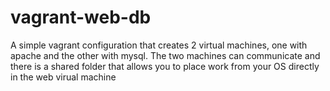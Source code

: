 # vagrant-web-db
A simple vagrant configuration that creates 2 virtual machines, one with apache and the other with mysql. The two machines can communicate and there is a shared folder that allows you to place work from your OS directly in the web virual machine
